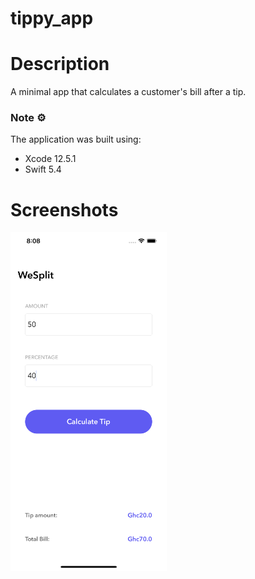 # tippy_app

# Description
A minimal app that calculates a customer's bill after a tip. 

### Note ⚙️
The application was built using: 
* Xcode 12.5.1
* Swift 5.4

# Screenshots
<img align='left'  src="TipCalculatorApp/Assets.xcassets/screen1.imageset/screen1.png"  width="250">
